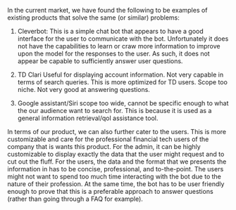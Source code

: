 In the current market, we have found the following to be examples of existing products
that solve the same (or similar) problems:

1. Cleverbot:
	This is a simple chat bot that appears to have a good interface for the user to
	communicate with the bot. Unfortunately it does not have the capabilities to learn
	or craw more information to improve upon the model for the responses to the user.
	As such, it does not appear be capable to sufficiently answer user questions.

2. TD Clari
	Useful for displaying account information. Not very capable in terms of search
	queries. This is more optimized for TD users. 
	Scope too niche. Not very good at answering questions.

3. Google assistant/Siri
	scope too wide, cannot be specific enough to what the our audience want to search for.
	This is because it is used as a general information retrieval/qol assistance tool.
	
	
In terms of our product, we can also further cater to the users. This is more customizable
and care for the professional financial tech users of the company that is wants this product.
For the admin, it can be highly customizable to display exactly the data that the user might request
and to cut out the fluff.
For the users, the data and the format that we presents the information in has to be concise, professional, and
to-the-point. The users might not want to spend too much time interacting with the bot due to the nature of their
profession. At the same time, the bot has to be user friendly enough to prove that this is a preferable
approach to answer questions (rather than going through a FAQ for example).
